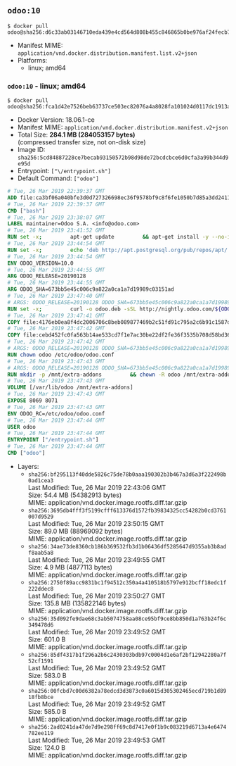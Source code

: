 ## `odoo:10`

```console
$ docker pull odoo@sha256:d6c33ab03146710eda439e4cd564d808b455c846865b0be976af24fecb78e658
```

-	Manifest MIME: `application/vnd.docker.distribution.manifest.list.v2+json`
-	Platforms:
	-	linux; amd64

### `odoo:10` - linux; amd64

```console
$ docker pull odoo@sha256:fca1d42e7526beb63737ce503ec82076a4a8028fa101024d0117dc1913ad4093
```

-	Docker Version: 18.06.1-ce
-	Manifest MIME: `application/vnd.docker.distribution.manifest.v2+json`
-	Total Size: **284.1 MB (284053157 bytes)**  
	(compressed transfer size, not on-disk size)
-	Image ID: `sha256:5cd84887228ce7becab93150572b98d98de72bcdcbce6d0cfa3a99b344d9e95d`
-	Entrypoint: `["\/entrypoint.sh"]`
-	Default Command: `["odoo"]`

```dockerfile
# Tue, 26 Mar 2019 22:39:37 GMT
ADD file:ca3bf06a040bfe3d0d727326698ec36f9578bf9c8f6fe1050b7d85a3dd241112 in / 
# Tue, 26 Mar 2019 22:39:37 GMT
CMD ["bash"]
# Tue, 26 Mar 2019 23:38:07 GMT
LABEL maintainer=Odoo S.A. <info@odoo.com>
# Tue, 26 Mar 2019 23:41:52 GMT
RUN set -x;         apt-get update         && apt-get install -y --no-install-recommends             ca-certificates             curl             dirmngr             node-less             python-gevent             python-ldap             python-pip             python-qrcode             python-renderpm             python-support             python-vobject             python-watchdog         && curl -o wkhtmltox.deb -sSL https://github.com/wkhtmltopdf/wkhtmltopdf/releases/download/0.12.5/wkhtmltox_0.12.5-1.jessie_amd64.deb         && echo '4d104ff338dc2d2083457b3b1e9baab8ddf14202 wkhtmltox.deb' | sha1sum -c -         && dpkg --force-depends -i wkhtmltox.deb         && apt-get -y install -f --no-install-recommends         && apt-get purge -y --auto-remove -o APT::AutoRemove::RecommendsImportant=false -o APT::AutoRemove::SuggestsImportant=false npm         && rm -rf /var/lib/apt/lists/* wkhtmltox.deb         && pip install psycogreen==1.0
# Tue, 26 Mar 2019 23:44:54 GMT
RUN set -x;         echo 'deb http://apt.postgresql.org/pub/repos/apt/ jessie-pgdg main' > etc/apt/sources.list.d/pgdg.list         && export GNUPGHOME="$(mktemp -d)"         && repokey='B97B0AFCAA1A47F044F244A07FCC7D46ACCC4CF8'         && gpg --batch --keyserver keyserver.ubuntu.com --recv-keys "${repokey}"         && gpg --armor --export "${repokey}" | apt-key add -         && rm -rf "$GNUPGHOME"         && apt-get update          && apt-get install -y postgresql-client         && rm -rf /var/lib/apt/lists/*
# Tue, 26 Mar 2019 23:44:54 GMT
ENV ODOO_VERSION=10.0
# Tue, 26 Mar 2019 23:44:55 GMT
ARG ODOO_RELEASE=20190128
# Tue, 26 Mar 2019 23:44:55 GMT
ARG ODOO_SHA=673bb5e45c006c9a822a0ca1a7d19989c03151ad
# Tue, 26 Mar 2019 23:47:40 GMT
# ARGS: ODOO_RELEASE=20190128 ODOO_SHA=673bb5e45c006c9a822a0ca1a7d19989c03151ad
RUN set -x;         curl -o odoo.deb -sSL http://nightly.odoo.com/${ODOO_VERSION}/nightly/deb/odoo_${ODOO_VERSION}.${ODOO_RELEASE}_all.deb         && echo "${ODOO_SHA} odoo.deb" | sha1sum -c -         && dpkg --force-depends -i odoo.deb         && apt-get update         && apt-get -y install -f --no-install-recommends         && rm -rf /var/lib/apt/lists/* odoo.deb
# Tue, 26 Mar 2019 23:47:41 GMT
COPY file:4176eb0ea8f4dc2006706c8beb089877469b2c51fd91c795a2c6b91c1587dff1 in / 
# Tue, 26 Mar 2019 23:47:42 GMT
COPY file:cebd452fc0fa563b14ae533cd7f1e7ac30be22df2fe36f3535b708d58bd3601d in /etc/odoo/ 
# Tue, 26 Mar 2019 23:47:42 GMT
# ARGS: ODOO_RELEASE=20190128 ODOO_SHA=673bb5e45c006c9a822a0ca1a7d19989c03151ad
RUN chown odoo /etc/odoo/odoo.conf
# Tue, 26 Mar 2019 23:47:43 GMT
# ARGS: ODOO_RELEASE=20190128 ODOO_SHA=673bb5e45c006c9a822a0ca1a7d19989c03151ad
RUN mkdir -p /mnt/extra-addons         && chown -R odoo /mnt/extra-addons
# Tue, 26 Mar 2019 23:47:43 GMT
VOLUME [/var/lib/odoo /mnt/extra-addons]
# Tue, 26 Mar 2019 23:47:43 GMT
EXPOSE 8069 8071
# Tue, 26 Mar 2019 23:47:43 GMT
ENV ODOO_RC=/etc/odoo/odoo.conf
# Tue, 26 Mar 2019 23:47:44 GMT
USER odoo
# Tue, 26 Mar 2019 23:47:44 GMT
ENTRYPOINT ["/entrypoint.sh"]
# Tue, 26 Mar 2019 23:47:44 GMT
CMD ["odoo"]
```

-	Layers:
	-	`sha256:bf295113f40dde5826c75de78b0aaa190302b3b467a3d6a3f222498b0ad1cea3`  
		Last Modified: Tue, 26 Mar 2019 22:43:06 GMT  
		Size: 54.4 MB (54382913 bytes)  
		MIME: application/vnd.docker.image.rootfs.diff.tar.gzip
	-	`sha256:3695db4fff3f5199cfff613376d1572fb39834325cc54282b0cd3761007d9529`  
		Last Modified: Tue, 26 Mar 2019 23:50:15 GMT  
		Size: 89.0 MB (88969092 bytes)  
		MIME: application/vnd.docker.image.rootfs.diff.tar.gzip
	-	`sha256:34ae73de8360cb186b369532fb3d1b06436df5285647d9355ab3b8adf8aab5a8`  
		Last Modified: Tue, 26 Mar 2019 23:49:55 GMT  
		Size: 4.9 MB (4877113 bytes)  
		MIME: application/vnd.docker.image.rootfs.diff.tar.gzip
	-	`sha256:2750f89acc9831bc1f94512c350a4a410518b5797e912bcff18edc1f222ddec8`  
		Last Modified: Tue, 26 Mar 2019 23:50:27 GMT  
		Size: 135.8 MB (135822146 bytes)  
		MIME: application/vnd.docker.image.rootfs.diff.tar.gzip
	-	`sha256:35d092fe9dae68c3ab5074758aa08ce95bf9ce8bb850d1a763b24f6c349478d6`  
		Last Modified: Tue, 26 Mar 2019 23:49:52 GMT  
		Size: 601.0 B  
		MIME: application/vnd.docker.image.rootfs.diff.tar.gzip
	-	`sha256:85df4317b1f296a2b6c2430303bdb97c0004d1e6af2bf12942280a7f52cf1591`  
		Last Modified: Tue, 26 Mar 2019 23:49:52 GMT  
		Size: 583.0 B  
		MIME: application/vnd.docker.image.rootfs.diff.tar.gzip
	-	`sha256:00fcbd7c00d6382a78edcd3d3873c0a6015d305302465ecd719b1d8918fb8bce`  
		Last Modified: Tue, 26 Mar 2019 23:49:52 GMT  
		Size: 585.0 B  
		MIME: application/vnd.docker.image.rootfs.diff.tar.gzip
	-	`sha256:2ad0241da47de7d9e298ff69c8d7417e0f1b9c083219d6713a4e6474782ee119`  
		Last Modified: Tue, 26 Mar 2019 23:49:53 GMT  
		Size: 124.0 B  
		MIME: application/vnd.docker.image.rootfs.diff.tar.gzip
